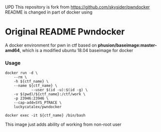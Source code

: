 UPD This repository is fork from https://github.com/skysider/pwndocker
README is changed in part of docker using

Original README
Pwndocker
=========
A docker environment for pwn in ctf based on **phusion/baseimage:master-amd64**, which is a modified ubuntu 18.04 baseimage for docker

### Usage

	docker run -d \
		--rm \
		-h ${ctf_name} \
		--name ${ctf_name} \
                --user $(id -u):$(id -g) \
		-v $(pwd)/${ctf_name}:/ctf/work \
		-p 23946:23946 \
		--cap-add=SYS_PTRACE \
		luckycatalex/pwndocker
	
	docker exec -it ${ctf_name} /bin/bash

This image just adds ability of working from non-root user
